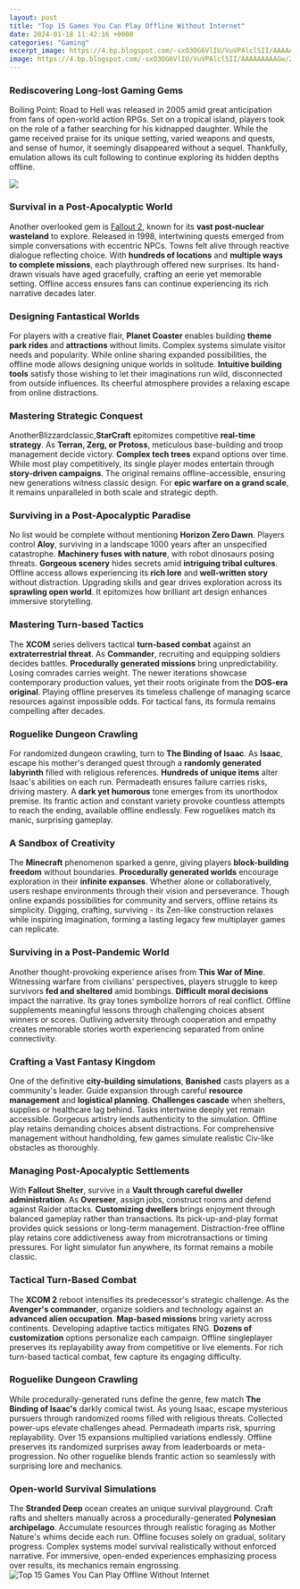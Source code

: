 ```yaml
---
layout: post
title: "Top 15 Games You Can Play Offline Without Internet"
date: 2024-01-18 11:42:16 +0000
categories: "Gaming"
excerpt_image: https://4.bp.blogspot.com/-sxO3OG6VlIU/VuVPAlclSII/AAAAAAAAAGw/Zs7e5BMKkesJc25OfR-QBbODgTh7FK4oQ/s1600/offline-games-android.jpg
image: https://4.bp.blogspot.com/-sxO3OG6VlIU/VuVPAlclSII/AAAAAAAAAGw/Zs7e5BMKkesJc25OfR-QBbODgTh7FK4oQ/s1600/offline-games-android.jpg
---
```


### Rediscovering Long-lost Gaming Gems
Boiling Point: Road to Hell was released in 2005 amid great anticipation from fans of open-world action RPGs. Set on a tropical island, players took on the role of a father searching for his kidnapped daughter. While the game received praise for its unique setting, varied weapons and quests, and sense of humor, it seemingly disappeared without a sequel. Thankfully, emulation allows its cult following to continue exploring its hidden depths offline. 

![](https://www.jihosoft.com/wp-content/uploads/2019/06/android-offline-games-free-download.png)
### Survival in a Post-Apocalyptic World
Another overlooked gem is [Fallout 2](https://store.fi.io.vn/work-hard-so-my-rat-terrier-live-a-better-dog-lover-2), known for its **vast post-nuclear wasteland** to explore. Released in 1998, intertwining quests emerged from simple conversations with eccentric NPCs. Towns felt alive through reactive dialogue reflecting choice. With **hundreds of locations** and **multiple ways to complete missions**, each playthrough offered new surprises. Its hand-drawn visuals have aged gracefully, crafting an eerie yet memorable setting. Offline access ensures fans can continue experiencing its rich narrative decades later. 
### Designing Fantastical Worlds
For players with a creative flair, **Planet Coaster** enables building **theme park rides** and **attractions** without limits. Complex systems simulate visitor needs and popularity. While online sharing expanded possibilities, the offline mode allows designing unique worlds in solitude. **Intuitive building tools** satisfy those wishing to let their imaginations run wild, disconnected from outside influences. Its cheerful atmosphere provides a relaxing escape from online distractions.
### Mastering Strategic Conquest  
AnotherBlizzardclassic,**StarCraft** epitomizes competitive **real-time strategy**. As **Terran, Zerg, or Protoss**, meticulous base-building and troop management decide victory. **Complex tech trees** expand options over time. While most play competitively, its single player modes entertain through **story-driven campaigns**. The original remains offline-accessible, ensuring new generations witness classic design. For **epic warfare on a grand scale**, it remains unparalleled in both scale and strategic depth.
### Surviving in a Post-Apocalyptic Paradise 
No list would be complete without mentioning **Horizon Zero Dawn**. Players control **Aloy**, surviving in a landscape 1000 years after an unspecified catastrophe. **Machinery fuses with nature**, with robot dinosaurs posing threats. **Gorgeous scenery** hides secrets amid **intriguing tribal cultures**. Offline access allows experiencing its **rich lore** and **well-written story** without distraction. Upgrading skills and gear drives exploration across its **sprawling open world**. It epitomizes how brilliant art design enhances immersive storytelling.  
### Mastering Turn-based Tactics  
The **XCOM** series delivers tactical **turn-based combat** against an **extraterrestrial threat**. As **Commander**, recruiting and equipping soldiers decides battles. **Procedurally generated missions** bring unpredictability. Losing comrades carries weight. The newer iterations showcase contemporary production values, yet their roots originate from the **DOS-era original**. Playing offline preserves its timeless challenge of managing scarce resources against impossible odds. For tactical fans, its formula remains compelling after decades.
### Roguelike Dungeon Crawling
For randomized dungeon crawling, turn to **The Binding of Isaac**. As **Isaac**, escape his mother's deranged quest through a **randomly generated labyrinth** filled with religious references. **Hundreds of unique items** alter Isaac's abilities on each run. Permadeath ensures failure carries risks, driving mastery. A **dark yet humorous** tone emerges from its unorthodox premise. Its frantic action and constant variety provoke countless attempts to reach the ending, available offline endlessly. Few roguelikes match its manic, surprising gameplay.
### A Sandbox of Creativity
The **Minecraft** phenomenon sparked a genre, giving players **block-building freedom** without boundaries. **Procedurally generated worlds** encourage exploration in their **infinite expanses**. Whether alone or collaboratively, users reshape environments through their vision and perseverance. Though online expands possibilities for community and servers, offline retains its simplicity. Digging, crafting, surviving - its Zen-like construction relaxes while inspiring imagination, forming a lasting legacy few multiplayer games can replicate.
### Surviving in a Post-Pandemic World
Another thought-provoking experience arises from **This War of Mine**. Witnessing warfare from civilians' perspectives, players struggle to keep survivors **fed and sheltered** amid bombings. **Difficult moral decisions** impact the narrative. Its gray tones symbolize horrors of real conflict. Offline supplements meaningful lessons through challenging choices absent winners or scores. Outliving adversity through cooperation and empathy creates memorable stories worth experiencing separated from online connectivity.
### Crafting a Vast Fantasy Kingdom 
One of the definitive **city-building simulations**, **Banished** casts players as a community's leader. Guide expansion through careful **resource management** and **logistical planning**. **Challenges cascade** when shelters, supplies or healthcare lag behind. Tasks intertwine deeply yet remain accessible. Gorgeous artistry lends authenticity to the simulation. Offline play retains demanding choices absent distractions. For comprehensive management without handholding, few games simulate realistic Civ-like obstacles as thoroughly. 
### Managing Post-Apocalyptic Settlements
With **Fallout Shelter**, survive in a **Vault through careful dweller administration**. As **Overseer**, assign jobs, construct rooms and defend against Raider attacks. **Customizing dwellers** brings enjoyment through balanced gameplay rather than transactions. Its pick-up-and-play format provides quick sessions or long-term management. Distraction-free offline play retains core addictiveness away from microtransactions or timing pressures. For light simulator fun anywhere, its format remains a mobile classic.
### Tactical Turn-Based Combat 
The **XCOM 2** reboot intensifies its predecessor's strategic challenge. As the **Avenger's commander**, organize soldiers and technology against an **advanced alien occupation**. **Map-based missions** bring variety across continents. Developing adaptive tactics mitigates RNG. **Dozens of customization** options personalize each campaign. Offline singleplayer preserves its replayability away from competitive or live elements. For rich turn-based tactical combat, few capture its engaging difficulty.
### Roguelike Dungeon Crawling 
While procedurally-generated runs define the genre, few match **The Binding of Isaac's** darkly comical twist. As young Isaac, escape mysterious pursuers through randomized rooms filled with religious threats. Collected power-ups elevate challenges ahead. Permadeath imparts risk, spurring replayability. Over 15 expansions multiplied variations endlessly. Offline preserves its randomized surprises away from leaderboards or meta-progression. No other roguelike blends frantic action so seamlessly with surprising lore and mechanics. 
### Open-world Survival Simulations
The **Stranded Deep** ocean creates an unique survival playground. Craft rafts and shelters manually across a procedurally-generated **Polynesian archipelago**. Accumulate resources through realistic foraging as Mother Nature's whims decide each run. Offline focuses solely on gradual, solitary progress. Complex systems model survival realistically without enforced narrative. For immersive, open-ended experiences emphasizing process over results, its mechanics remain engrossing.
![Top 15 Games You Can Play Offline Without Internet](https://4.bp.blogspot.com/-sxO3OG6VlIU/VuVPAlclSII/AAAAAAAAAGw/Zs7e5BMKkesJc25OfR-QBbODgTh7FK4oQ/s1600/offline-games-android.jpg)